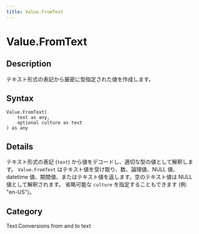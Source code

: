 ```yaml
---
title: Value.FromText
---
```


# Value.FromText


## Description

テキスト形式の表記から厳密に型指定された値を作成します。


## Syntax

```powerquery
Value.FromText(
    text as any,
    optional culture as text
) as any
```


## Details

テキスト形式の表記 (<code>text</code>) から値をデコードし、適切な型の値として解釈します。    <code>Value.FromText</code> はテキスト値を受け取り、数、論理値、NULL 値、datetime 値、期間値、またはテキスト値を返します。空のテキスト値は NULL 値として解釈されます。    省略可能な <code>culture</code> を指定することもできます (例: "en-US")。



## Category
Text.Conversions from and to text
